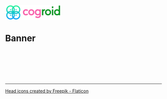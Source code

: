 [![cogroid.com](https://github.com/cogroid/resources/raw/main/images/banner/cogroid-48.png)](https://cogroid.com)

# Banner

```







```

---
[Head icons created by Freepik - Flaticon](https://www.flaticon.com/free-icons/head)
